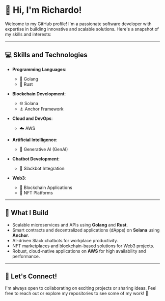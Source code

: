 # 👋 Hi, I'm Richardo!

Welcome to my GitHub profile! I'm a passionate software developer with expertise in building innovative and scalable solutions. Here's a snapshot of my skills and interests:

---

## 💻 Skills and Technologies

- **Programming Languages**:  
  - 🐹 Golang  
  - 🦀 Rust  

- **Blockchain Development**:  
  - 🌐 Solana  
  - ⚓ Anchor Framework  

- **Cloud and DevOps**:  
  - ☁️ AWS  

- **Artificial Intelligence**:  
  - 🤖 Generative AI (GenAI)  

- **Chatbot Development**:  
  - 💬 Slackbot Integration  

- **Web3**:  
  - 🔗 Blockchain Applications  
  - 🎨 NFT Platforms  

---

## 🚀 What I Build

- Scalable microservices and APIs using **Golang** and **Rust**.  
- Smart contracts and decentralized applications (dApps) on **Solana** using **Anchor**.  
- AI-driven Slack chatbots for workplace productivity.  
- NFT marketplaces and blockchain-based solutions for Web3 projects.  
- Robust, cloud-native applications on **AWS** for high availability and performance.

---

## 🌟 Let's Connect!

I'm always open to collaborating on exciting projects or sharing ideas. Feel free to reach out or explore my repositories to see some of my work! 🚀
